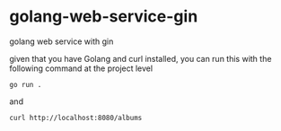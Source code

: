 # golang-web-service-gin
golang web service with gin

given that you have Golang and curl installed, you can run this with the following command at the project level
```
go run .
```
and
```
curl http://localhost:8080/albums
```
